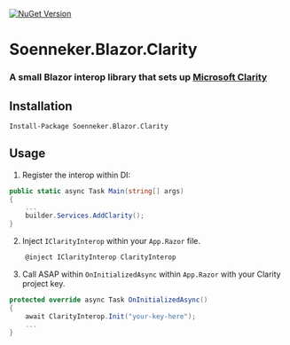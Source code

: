 [![NuGet Version](https://img.shields.io/nuget/v/Soenneker.Blazor.Clarity.svg?style=flat)](https://www.nuget.org/packages/Soenneker.Blazor.Clarity/)

# Soenneker.Blazor.Clarity
### A small Blazor interop library that sets up [Microsoft Clarity](https://clarity.microsoft.com/)

## Installation

```
Install-Package Soenneker.Blazor.Clarity
```

## Usage

1. Register the interop within DI:

```csharp
public static async Task Main(string[] args)
{
    ...
    builder.Services.AddClarity();
}
```

2. Inject `IClarityInterop` within your `App.Razor` file.


```csharp
    @inject IClarityInterop ClarityInterop
```


3. Call ASAP within `OnInitializedAsync` within `App.Razor` with your Clarity project key.

```csharp
protected override async Task OnInitializedAsync()
{
    await ClarityInterop.Init("your-key-here");
    ...
}
```